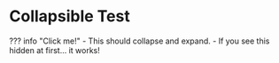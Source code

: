 ﻿# Collapsible Test

??? info "Click me!"
    - This should collapse and expand.
    - If you see this hidden at first... it works!
